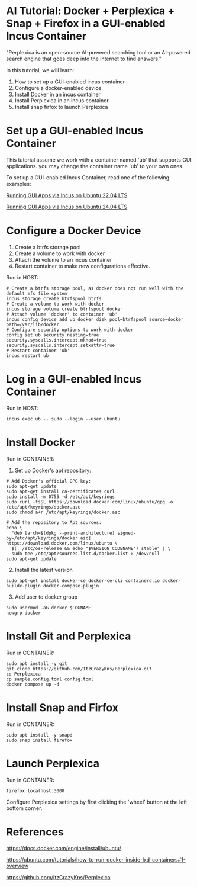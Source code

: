 # AI Tutorial: Docker + Perplexica + Snap + Firefox in a GUI-enabled Incus Container

"Perplexica is an open-source AI-powered searching tool or an AI-powered search engine that goes deep into the internet to find answers."

In this tutorial, we will learn:

1. How to set up a GUI-enabled incus container
2. Configure a docker-enabled device
3. Install Docker in an incus container
4. Install Perplexica in an incus container
5. Install snap firfox to launch Perplexica

# Set up a GUI-enabled Incus Container

This tutorial assume we work with a container named 'ub' that supports GUI applications. you may change the container name 'ub' to your own ones.

To set up a GUI-enabled Incus Container, read one of the following examples:

[Running GUI Apps via Incus on Ubuntu 22.04 LTS](https://github.com/eliranwong/incus_container_gui_setup/blob/main/ubuntu_22.04_LTS_tested.md)

[Running GUI Apps via Incus on Ubuntu 24.04 LTS](https://github.com/eliranwong/incus_container_gui_setup/blob/main/ubuntu_24.04_LTS_tested.md)

# Configure a Docker Device

1. Create a btrfs storage pool
2. Create a volume to work with docker
3. Attach the volume to an incus container
4. Restart container to make new configurations effective.

Run in HOST:

```
# Create a btrfs storage pool, as docker does not run well with the default zfs file system
incus storage create btrfspool btrfs
# Create a volume to work with docker
incus storage volume create btrfspool docker
# Attach volume 'docker' to container 'ub'
incus config device add ub docker disk pool=btrfspool source=docker path=/var/lib/docker
# Configure security options to work with docker
config set ub security.nesting=true security.syscalls.intercept.mknod=true security.syscalls.intercept.setxattr=true
# Restart container 'ub'
incus restart ub
```

# Log in a GUI-enabled Incus Container

Run in HOST:

```
incus exec ub -- sudo --login --user ubuntu
```

# Install Docker

Run in CONTAINER:

1. Set up Docker's apt repository:

```
# Add Docker's official GPG key:
sudo apt-get update
sudo apt-get install ca-certificates curl
sudo install -m 0755 -d /etc/apt/keyrings
sudo curl -fsSL https://download.docker.com/linux/ubuntu/gpg -o /etc/apt/keyrings/docker.asc
sudo chmod a+r /etc/apt/keyrings/docker.asc

# Add the repository to Apt sources:
echo \
  "deb [arch=$(dpkg --print-architecture) signed-by=/etc/apt/keyrings/docker.asc] https://download.docker.com/linux/ubuntu \
  $(. /etc/os-release && echo "$VERSION_CODENAME") stable" | \
  sudo tee /etc/apt/sources.list.d/docker.list > /dev/null
sudo apt-get update
```

2. Install the latest version

```
sudo apt-get install docker-ce docker-ce-cli containerd.io docker-buildx-plugin docker-compose-plugin
```

3. Add user to docker group

```
sudo usermod -aG docker $LOGNAME
newgrp docker
```

# Install Git and Perplexica

Run in CONTAINER:

```
sudo apt install -y git
git clone https://github.com/ItzCrazyKns/Perplexica.git
cd Perplexica
cp sample.config.toml config.toml
docker compose up -d
```

# Install Snap and Firfox

Run in CONTAINER:

```
sudo apt install -y snapd
sudo snap install firefox
```

# Launch Perplexica

Run in CONTAINER:

```
firefox localhost:3000
```

Configure Perplexica settings by first clicking the 'wheel' button at the left bottom corner.

# References

https://docs.docker.com/engine/install/ubuntu/

https://ubuntu.com/tutorials/how-to-run-docker-inside-lxd-containers#1-overview

https://github.com/ItzCrazyKns/Perplexica